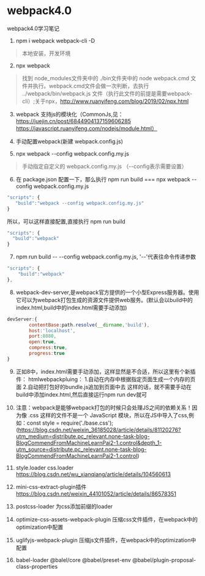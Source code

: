 # webpack4.0
webpack4.0学习笔记

1. npm i webpack webpack-cli -D  
> 本地安装，开发环境

2. npx webpack 
> 找到 node_modules文件夹中的 ./bin文件夹中的 node webpack.cmd 文件并执行。webpack.cmd文件会做一次判断，去执行 ../webpack/bin/webpack.js 文件（执行此文件的前提是需要webpack-cli）;关于npx，http://www.ruanyifeng.com/blog/2019/02/npx.html

3. webpack 支持js的模块化（CommonJs,见：https://juejin.cn/post/6844904137159606285  https://javascript.ruanyifeng.com/nodejs/module.html）

4. 手动配置webpack(新建 webpack.config.js)

5. npx webpack --config webpack.config.my.js 
> 手动指定自定义的 webpack.config.my.js （--config表示需要设置）

6. 在 package.json 配置一下，那么执行 npm run build === npx webpack --config webpack.config.my.js
 ```javascript
"scripts": {
    "build":"webpack --config webpack.config.my.js"
}
  ```
  所以，可以这样直接配置,直接执行 npm run build
  ```javascript
"scripts": {
    "build":"webpack"
}
  ```
7. npm run build -- --config webpack.config.my.js, '--'代表往命令传递参数
```javascript
"scripts": {
    "build":"webpack"
},
  ```
8. webpack-dev-server,是webpack官方提供的一个小型Express服务器。使用它可以为webpack打包生成的资源文件提供web服务。(默认会以build中的index.html,build中的index.html需要手动添加)

```javascript
devServer:{
        contentBase:path.resolve(__dirname,'build'),
        host:'localhost',
        port:8080,
        open:true,
        compress:true,
        progress:true 
}
  ```
9. 正如8中，index.html需要手动添加，这样显然是不合适，所以这里有个新插件：
htmlwebpackpluing：
 1.自动在内存中根据指定页面生成一个内存的页面
 2.自动把打包好的bundle.js追加到页面中去
这样的话，就不需要手动在build中添加index.html,然后直接运行npm run dev就可

10. 注意：webpack是能够webpack打包的时候只会处理JS之间的依赖关系！因为像 .css 这样的文件不是一个 JavaScript 模块，所以在JS中导入了css,例如：const style = require('./base.css');(https://blog.csdn.net/weixin_36185028/article/details/81120276?utm_medium=distribute.pc_relevant.none-task-blog-BlogCommendFromMachineLearnPai2-1.control&depth_1-utm_source=distribute.pc_relevant.none-task-blog-BlogCommendFromMachineLearnPai2-1.control)

10. style.loader css.loader  https://blog.csdn.net/wu_xianqiang/article/details/104560613 


11. mini-css-extract-plugin插件 https://blog.csdn.net/weixin_44101052/article/details/86578351

12. postcss-loader 为css添加前缀的loader

13. optimize-css-assets-webpack-plugin 压缩css文件插件，在webpack中的optimization中配置

14. uglifyjs-webpack-plugin 压缩js文件插件，在webpack中的optimization中配置

15. babel-loader @balel/core @babel/preset-env @babel/plugin-proposal-class-properties





